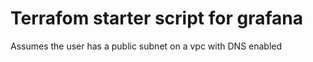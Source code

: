 # Terrafom starter script for grafana

Assumes the user has a public subnet on a vpc with DNS enabled
